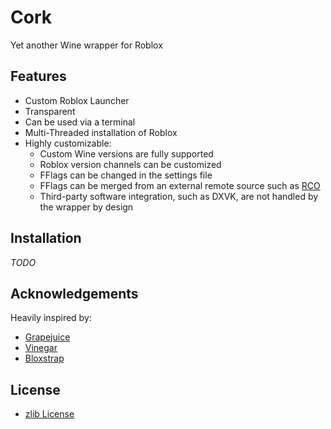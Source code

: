 # Cork
Yet another Wine wrapper for Roblox

## Features
* Custom Roblox Launcher
* Transparent
* Can be used via a terminal
* Multi-Threaded installation of Roblox
* Highly customizable:
    * Custom Wine versions are fully supported
    * Roblox version channels can be customized
    * FFlags can be changed in the settings file
    * FFlags can be merged from an external remote source such as [RCO](https://github.com/L8X/Roblox-Client-Optimizer)
    * Third-party software integration, such as DXVK, are not handled by the wrapper by design

## Installation
*TODO*

## Acknowledgements
Heavily inspired by:
* [Grapejuice](https://gitlab.com/brinkervii/grapejuice)
* [Vinegar](https://github.com/vinegarhq/vinegar)
* [Bloxstrap](https://github.com/pizzaboxer/bloxstrap)

## License
- [zlib License](https://choosealicense.com/licenses/zlib/)